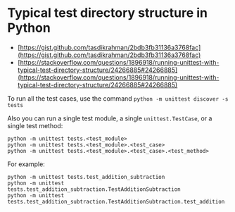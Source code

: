 # Typical test directory structure in Python 
* [https://gist.github.com/tasdikrahman/2bdb3fb31136a3768fac](https://gist.github.com/tasdikrahman/2bdb3fb31136a3768fac)
* [https://stackoverflow.com/questions/1896918/running-unittest-with-typical-test-directory-structure/24266885#24266885](https://stackoverflow.com/questions/1896918/running-unittest-with-typical-test-directory-structure/24266885#24266885)

To run all the test cases, use the command ```python -m unittest discover -s tests```

Also you can run a single test module, a single ```unittest.TestCase```, or a single test method:

```
python -m unittest tests.<test_module>
python -m unittest tests.<test_module>.<test_case>
python -m unittest tests.<test_module>.<test_case>.<test_method>
```

For example:
```
python -m unittest tests.test_addition_subtraction
python -m unittest tests.test_addition_subtraction.TestAdditionSubtraction
python -m unittest tests.test_addition_subtraction.TestAdditionSubtraction.test_addition
```